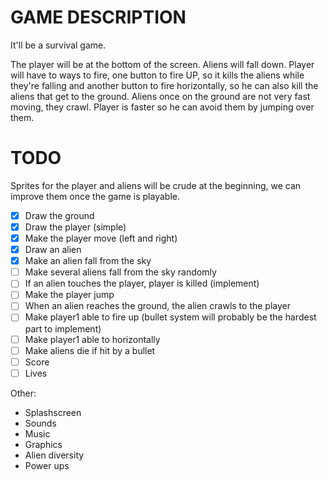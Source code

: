 # GAME DESCRIPTION

It'll be a survival game.

The player will be at the bottom of the screen. Aliens will fall down. Player
will have to ways to fire, one button to fire UP, so it kills the aliens while
they're falling and another button to fire horizontally, so he can also kill
the aliens that get to the ground. Aliens once on the ground are not very fast
moving, they crawl. Player is faster so he can avoid them by jumping over them.

# TODO

Sprites for the player and aliens will be crude at the beginning, we can
improve them once the game is playable.

- [X] Draw the ground
- [X] Draw the player (simple)
- [X] Make the player move (left and right)
- [X] Draw an alien
- [X] Make an alien fall from the sky
- [ ] Make several aliens fall from the sky randomly
- [ ] If an alien touches the player, player is killed (implement)
- [ ] Make the player jump
- [ ] When an alien reaches the ground, the alien crawls to the player
- [ ] Make player1 able to fire up (bullet system will probably be the hardest part
  to implement)
- [ ] Make player1 able to horizontally
- [ ] Make aliens die if hit by a bullet
- [ ] Score
- [ ] Lives

Other:

- Splashscreen
- Sounds
- Music
- Graphics
- Alien diversity
- Power ups
